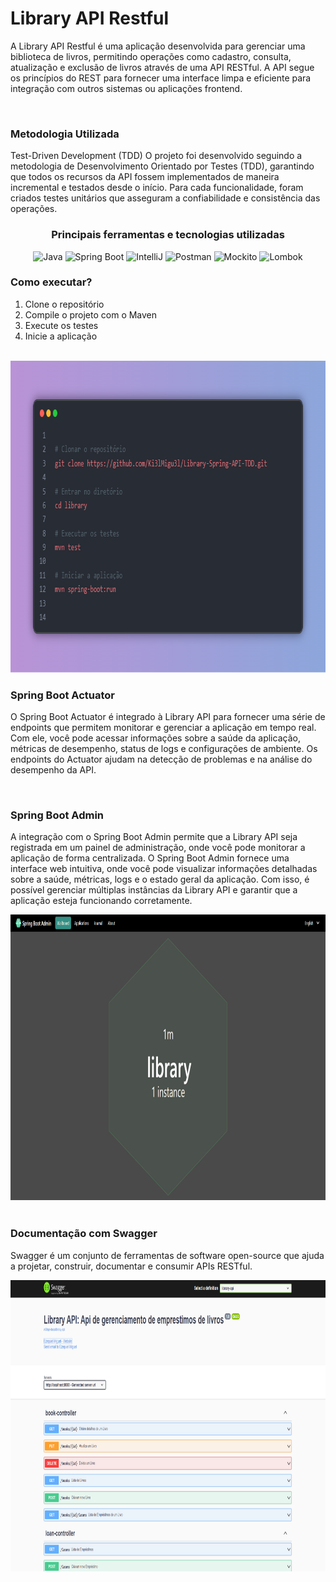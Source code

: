 # Library API Restful

A Library API Restful é uma aplicação desenvolvida para gerenciar uma biblioteca de livros, permitindo operações como cadastro, consulta, atualização e exclusão de livros através de uma API RESTful. A API segue os princípios do REST para fornecer uma interface limpa e eficiente para integração com outros sistemas ou aplicações frontend.

<br>

### Metodologia Utilizada

Test-Driven Development (TDD)
O projeto foi desenvolvido seguindo a metodologia de Desenvolvimento Orientado por Testes (TDD), garantindo que todos os recursos da API fossem implementados de maneira incremental e testados desde o início. Para cada funcionalidade, foram criados testes unitários que asseguram a confiabilidade e consistência das operações.

<div align="center">
    <h3 align="center">Principais ferramentas e tecnologias utilizadas</h3>
        <img width="50" src="https://user-images.githubusercontent.com/25181517/117201156-9a724800-adec-11eb-9a9d-3cd0f67da4bc.png" alt="Java" title="Java"/>
          <img width="50" src="https://user-images.githubusercontent.com/25181517/183891303-41f257f8-6b3d-487c-aa56-c497b880d0fb.png" alt="Spring Boot" title="Spring Boot"/>
        <img width="50" src="https://user-images.githubusercontent.com/25181517/192108890-200809d1-439c-4e23-90d3-b090cf9a4eea.png" alt="IntelliJ" title="IntelliJ"/>
        <img width="50" src="https://user-images.githubusercontent.com/25181517/192109061-e138ca71-337c-4019-8d42-4792fdaa7128.png" alt="Postman" title="Postman"/>
        <img width="50" src="https://user-images.githubusercontent.com/25181517/183892181-ad32b69e-3603-418c-b8e7-99e976c2a784.png" alt="Mockito" title="Mockito"/>
        <img width="50" src="https://user-images.githubusercontent.com/25181517/190229463-87fa862f-ccf0-48da-8023-940d287df610.png" alt="Lombok" title="Lombok"/>
</div>

### Como executar? 

  1. Clone o repositório
  2. Compile o projeto com o Maven
  3. Execute os testes
  4. Inicie a aplicação

<br>

<div align="center">
  <img src="https://github.com/Ki3lMigu3l/Library-Spring-API-TDD/blob/main/readme/readme-init.png" alt="readme-init.png" width="862" height="499"/>
</div>

### Spring Boot Actuator
O Spring Boot Actuator é integrado à Library API para fornecer uma série de endpoints que permitem monitorar e gerenciar a aplicação em tempo real. Com ele, você pode acessar informações sobre a saúde da aplicação, métricas de desempenho, status de logs e configurações de ambiente. Os endpoints do Actuator ajudam na detecção de problemas e na análise do desempenho da API.

<br>

### Spring Boot Admin
A integração com o Spring Boot Admin permite que a Library API seja registrada em um painel de administração, onde você pode monitorar a aplicação de forma centralizada. O Spring Boot Admin fornece uma interface web intuitiva, onde você pode visualizar informações detalhadas sobre a saúde, métricas, logs e o estado geral da aplicação. Com isso, é possível gerenciar múltiplas instâncias da Library API e garantir que a aplicação esteja funcionando corretamente.

<div align="center">
  <img src="https://github.com/Ki3lMigu3l/Library-Spring-API-TDD/blob/main/readme/Spring-Boot-Admin.png" alt="readme-init.png" width="951" height="457"/>
</div>

<br>

### Documentação com Swagger
Swagger é um conjunto de ferramentas de software open-source que ajuda a projetar, construir, documentar e consumir APIs RESTful. 

<div align="center">
  <img src="https://github.com/Ki3lMigu3l/Library-Spring-API-TDD/blob/main/readme/swagger-ui-doc.png" alt="readme-init.png" width="902" height="466"/>
</div>
